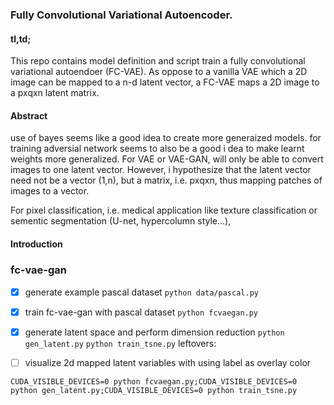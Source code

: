 ### Fully Convolutional Variational Autoencoder.

#### tl,td;

This repo contains model definition and script train a fully convolutional variational autoendoer (FC-VAE).  As oppose to a vanilla VAE which a 2D image can be mapped to a n-d latent vector, a FC-VAE maps a 2D image to a pxqxn latent matrix.

#### Abstract

use of bayes seems like a good idea to create more generaized models.
for training adversial network seems to also be a good i dea to make learnt weights more generalized.
For VAE or VAE-GAN,  will only be able to convert images to one latent vector.  However, i hypothesize that the latent vector need not be a vector (1,n), but a matrix, i.e. pxqxn, thus mapping patches of images to a vector. 

For pixel classification, i.e. medical application like texture classification or sementic segmentation (U-net, hypercolumn style...), 

#### Introduction


##### 





### fc-vae-gan

* [x] generate example pascal dataset
    `python data/pascal.py`
* [x] train fc-vae-gan with pascal dataset
    `python fcvaegan.py`
* [x] generate latent space and perform dimension reduction
    `python gen_latent.py`
    `python train_tsne.py`
    leftovers: 
* [ ] visualize 2d mapped latent variables with using label as overlay color


```
CUDA_VISIBLE_DEVICES=0 python fcvaegan.py;CUDA_VISIBLE_DEVICES=0 python gen_latent.py;CUDA_VISIBLE_DEVICES=0 python train_tsne.py
```